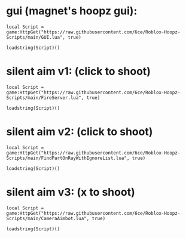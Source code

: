 # gui (magnet's hoopz gui):

```
local Script = game:HttpGet("https://raw.githubusercontent.com/6ce/Roblox-Hoopz-Scripts/main/GUI.lua", true)

loadstring(Script)()
```

# silent aim v1: (click to shoot)
```
local Script = game:HttpGet("https://raw.githubusercontent.com/6ce/Roblox-Hoopz-Scripts/main/FireServer.lua", true)

loadstring(Script)()
```
# silent aim v2: (click to shoot)
```
local Script = game:HttpGet("https://raw.githubusercontent.com/6ce/Roblox-Hoopz-Scripts/main/FindPartOnRayWithIgnoreList.lua", true)

loadstring(Script)()
```
# silent aim v3: (x to shoot)
```
local Script = game:HttpGet("https://raw.githubusercontent.com/6ce/Roblox-Hoopz-Scripts/main/CameraAimbot.lua", true)

loadstring(Script)()
```
